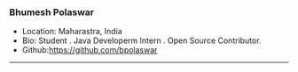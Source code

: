 ### Bhumesh Polaswar
- Location: Maharastra, India
- Bio: Student . Java Developerm Intern . Open Source Contributor.
- Github:https://github.com/bpolaswar
***
